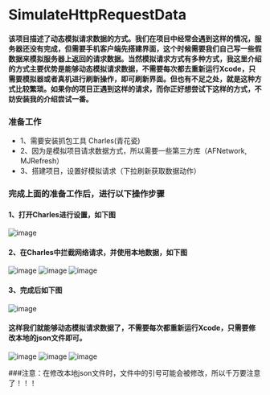 # SimulateHttpRequestData
#### 该项目描述了动态模拟请求数据的方式。我们在项目中经常会遇到这样的情况，服务器还没有完成，但需要手机客户端先搭建界面，这个时候需要我们自己写一些假数据来模拟服务器上返回的请求数据。当然模拟请求方式有多种方式，我这里介绍的方式主要优势是能够动态模拟请求数据，不需要每次都去重新运行Xcode，只需要模拟器或者真机进行刷新操作，即可刷新界面。但也有不足之处，就是这种方式比较繁琐。如果你的项目正遇到这样的请求，而你正好想尝试下这样的方式，不妨安装我的介绍尝试一番。

### 准备工作
- 1、需要安装抓包工具 Charles(青花瓷)
- 2、因为是模拟项目请求数据方式，所以需要一些第三方库（AFNetwork, MJRefresh）
- 3、搭建项目，设置好模拟请求（下拉刷新获取数据动作）

### 完成上面的准备工作后，进行以下操作步骤
#### 1、打开Charles进行设置，如下图
![image](https://github.com/sjxjjx/SimulateHttpRequestData/raw/master/Picture/001.png)

#### 2、在Charles中拦截网络请求，并使用本地数据，如下图
![image](https://github.com/sjxjjx/SimulateHttpRequestData/raw/master/Picture/002.png)
![image](https://github.com/sjxjjx/SimulateHttpRequestData/raw/master/Picture/003.png)
![image](https://github.com/sjxjjx/SimulateHttpRequestData/raw/master/Picture/004.png)

#### 3、完成后如下图
![image](https://github.com/sjxjjx/SimulateHttpRequestData/raw/master/Picture/005.png)

#### 这样我们就能够动态模拟请求数据了，不需要每次都重新运行Xcode，只需要修改本地的json文件即可。
![image](https://github.com/sjxjjx/SimulateHttpRequestData/raw/master/Picture/006.png)
![image](https://github.com/sjxjjx/SimulateHttpRequestData/raw/master/Picture/007.png)
![image](https://github.com/sjxjjx/SimulateHttpRequestData/raw/master/Picture/008.png)

###注意：在修改本地json文件时，文件中的引号可能会被修改，所以千万要注意了！！！
